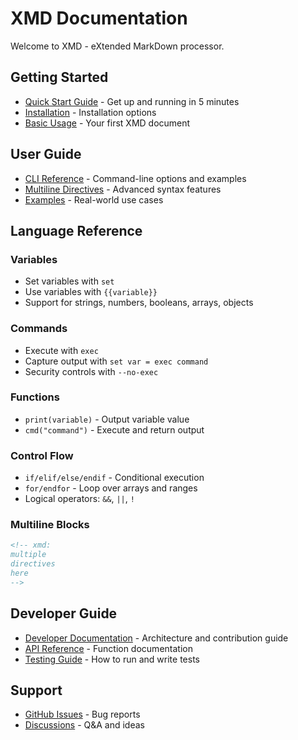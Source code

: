 # XMD Documentation

Welcome to XMD - eXtended MarkDown processor.

## Getting Started

- [Quick Start Guide](quick-start.md) - Get up and running in 5 minutes
- [Installation](quick-start.md#installation) - Installation options
- [Basic Usage](quick-start.md#basic-usage) - Your first XMD document

## User Guide

- [CLI Reference](cli-reference.md) - Command-line options and examples
- [Multiline Directives](multiline-directives.md) - Advanced syntax features
- [Examples](../examples/) - Real-world use cases

## Language Reference

### Variables
- Set variables with `set`
- Use variables with `{{variable}}`
- Support for strings, numbers, booleans, arrays, objects

### Commands
- Execute with `exec`
- Capture output with `set var = exec command`
- Security controls with `--no-exec`

### Functions
- `print(variable)` - Output variable value
- `cmd("command")` - Execute and return output

### Control Flow
- `if/elif/else/endif` - Conditional execution
- `for/endfor` - Loop over arrays and ranges
- Logical operators: `&&`, `||`, `!`

### Multiline Blocks
```markdown
<!-- xmd:
multiple
directives
here
-->
```

## Developer Guide

- [Developer Documentation](dev/) - Architecture and contribution guide
- [API Reference](dev/api/) - Function documentation
- [Testing Guide](dev/testing.md) - How to run and write tests

## Support

- [GitHub Issues](https://github.com/akaoio/xmd/issues) - Bug reports
- [Discussions](https://github.com/akaoio/xmd/discussions) - Q&A and ideas